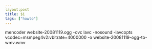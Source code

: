 ```yaml
---
layout:post
title: $i
tags: ["howto"]
---
```



mencoder website-20081119.ogg -ovc lavc -nosound -lavcopts vcodec=msmpeg4v2:vbitrate=4000000 -o website-20081119-ogg-to-wmv.wmv

